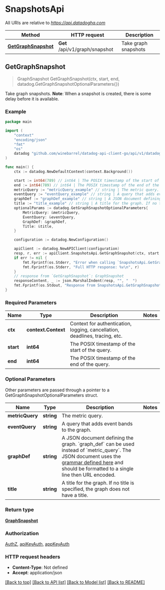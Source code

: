 # SnapshotsApi

All URIs are relative to *https://api.datadoghq.com*

| Method                                                   | HTTP request                   | Description          |
| -------------------------------------------------------- | ------------------------------ | -------------------- |
| [**GetGraphSnapshot**](SnapshotsApi.md#GetGraphSnapshot) | **Get** /api/v1/graph/snapshot | Take graph snapshots |

## GetGraphSnapshot

> GraphSnapshot GetGraphSnapshot(ctx, start, end, datadog.GetGraphSnapshotOptionalParameters{})

Take graph snapshots.
**Note**: When a snapshot is created, there is some delay before it is available.

### Example

```go
package main

import (
    "context"
    "encoding/json"
    "fmt"
    "os"
    datadog "github.com/winebarrel/datadog-api-client-go/api/v1/datadog"
)

func main() {
    ctx := datadog.NewDefaultContext(context.Background())

    start := int64(789) // int64 | The POSIX timestamp of the start of the query.
    end := int64(789) // int64 | The POSIX timestamp of the end of the query.
    metricQuery := "metricQuery_example" // string | The metric query. (optional)
    eventQuery := "eventQuery_example" // string | A query that adds event bands to the graph. (optional)
    graphDef := "graphDef_example" // string | A JSON document defining the graph. `graph_def` can be used instead of `metric_query`. The JSON document uses the [grammar defined here](https://docs.datadoghq.com/graphing/graphing_json/#grammar) and should be formatted to a single line then URL encoded. (optional)
    title := "title_example" // string | A title for the graph. If no title is specified, the graph does not have a title. (optional)
    optionalParams := datadog.GetGraphSnapshotOptionalParameters{
        MetricQuery: &metricQuery,
        EventQuery: &eventQuery,
        GraphDef: &graphDef,
        Title: &title,
    }

    configuration := datadog.NewConfiguration()

    apiClient := datadog.NewAPIClient(configuration)
    resp, r, err := apiClient.SnapshotsApi.GetGraphSnapshot(ctx, start, end, optionalParams)
    if err != nil {
        fmt.Fprintf(os.Stderr, "Error when calling `SnapshotsApi.GetGraphSnapshot`: %v\n", err)
        fmt.Fprintf(os.Stderr, "Full HTTP response: %v\n", r)
    }
    // response from `GetGraphSnapshot`: GraphSnapshot
    responseContent, _ := json.MarshalIndent(resp, "", "  ")
    fmt.Fprintf(os.Stdout, "Response from SnapshotsApi.GetGraphSnapshot:\n%s\n", responseContent)
}
```

### Required Parameters

| Name      | Type                | Description                                                                 | Notes |
| --------- | ------------------- | --------------------------------------------------------------------------- | ----- |
| **ctx**   | **context.Context** | Context for authentication, logging, cancellation, deadlines, tracing, etc. |
| **start** | **int64**           | The POSIX timestamp of the start of the query.                              |       |
| **end**   | **int64**           | The POSIX timestamp of the end of the query.                                |

### Optional Parameters

Other parameters are passed through a pointer to a GetGraphSnapshotOptionalParameters struct.

| Name            | Type       | Description                                                                                                                                                                                                                                                                         | Notes |
| --------------- | ---------- | ----------------------------------------------------------------------------------------------------------------------------------------------------------------------------------------------------------------------------------------------------------------------------------- | ----- |
| **metricQuery** | **string** | The metric query.                                                                                                                                                                                                                                                                   |
| **eventQuery**  | **string** | A query that adds event bands to the graph.                                                                                                                                                                                                                                         |
| **graphDef**    | **string** | A JSON document defining the graph. &#x60;graph_def&#x60; can be used instead of &#x60;metric_query&#x60;. The JSON document uses the [grammar defined here](https://docs.datadoghq.com/graphing/graphing_json/#grammar) and should be formatted to a single line then URL encoded. |
| **title**       | **string** | A title for the graph. If no title is specified, the graph does not have a title.                                                                                                                                                                                                   |

### Return type

[**GraphSnapshot**](GraphSnapshot.md)

### Authorization

[AuthZ](../README.md#AuthZ), [apiKeyAuth](../README.md#apiKeyAuth), [appKeyAuth](../README.md#appKeyAuth)

### HTTP request headers

- **Content-Type**: Not defined
- **Accept**: application/json

[[Back to top]](#) [[Back to API list]](../README.md#documentation-for-api-endpoints)
[[Back to Model list]](../README.md#documentation-for-models)
[[Back to README]](../README.md)
